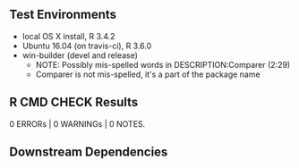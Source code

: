 ## Test Environments
* local OS X install, R 3.4.2
* Ubuntu 16.04 (on travis-ci), R 3.6.0
* win-builder (devel and release)
	* NOTE: Possibly mis-spelled words in DESCRIPTION:Comparer (2:29)
	* Comparer is not mis-spelled, it's a part of the package name

## R CMD CHECK Results
0 ERRORs | 0 WARNINGs | 0 NOTES.

## Downstream Dependencies

